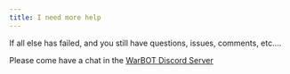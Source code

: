```yaml
---
title: I need more help
---
```


If all else has failed, and you still have questions, issues, comments, etc....

Please come have a chat in the [WarBOT Discord Server](https://discord.gg/stdGD7bS6Q)